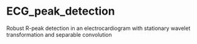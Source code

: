 # ECG_peak_detection
Robust R-peak detection in an electrocardiogram with stationary wavelet transformation and separable convolution
